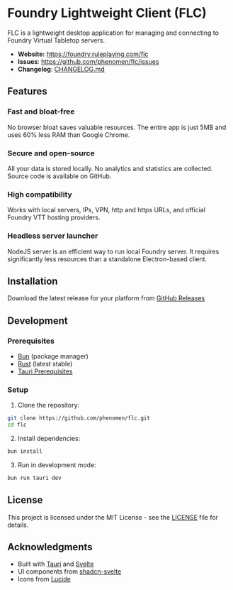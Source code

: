 # Foundry Lightweight Client (FLC)

FLC is a lightweight desktop application for managing and connecting to Foundry Virtual Tabletop servers.

- **Website:** https://foundry.ruleplaying.com/flc
- **Issues**: https://github.com/phenomen/flc/issues
- **Changelog**: [CHANGELOG.md](CHANGELOG.md)

## Features

### Fast and bloat-free

No browser bloat saves valuable resources. The entire app is just 5MB and uses 60% less RAM than Google Chrome.

### Secure and open-source

All your data is stored locally. No analytics and statistics are collected. Source code is available on GitHub.

### High compatibility

Works with local servers, IPs, VPN, http and https URLs, and official Foundry VTT hosting providers.

### Headless server launcher

NodeJS server is an efficient way to run local Foundry server. It requires significantly less resources than a standalone Electron-based client.

## Installation

Download the latest release for your platform from [GitHub Releases](https://github.com/phenomen/flc/releases)

## Development

### Prerequisites

- [Bun](https://bun.sh/) (package manager)
- [Rust](https://www.rust-lang.org/) (latest stable)
- [Tauri Prerequisites](https://tauri.app/v1/guides/getting-started/prerequisites)

### Setup

1. Clone the repository:

```bash
git clone https://github.com/phenomen/flc.git
cd flc
```

2. Install dependencies:

```bash
bun install
```

3. Run in development mode:

```bash
bun run tauri dev
```

## License

This project is licensed under the MIT License - see the [LICENSE](LICENSE) file for details.

## Acknowledgments

- Built with [Tauri](https://tauri.app/) and [Svelte](https://svelte.dev/)
- UI components from [shadcn-svelte](https://www.shadcn-svelte.com/)
- Icons from [Lucide](https://lucide.dev/)
